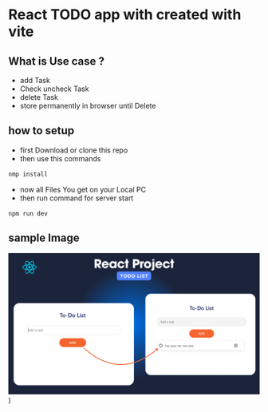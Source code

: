# React TODO app with created with vite

## What is Use case ?
- add Task
- Check uncheck Task
- delete Task
- store permanently in browser until Delete

## how to setup
- first Download  or clone this repo
- then use this commands
```bash
nmp install
```
- now all Files You get on your Local PC
- then run command for server start
```
npm run dev
```
## sample Image
![1st img](https://raw.githubusercontent.com/ayushsolanki29/react-todo/main/1(1).png))
